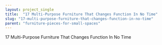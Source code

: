 ```yaml
---
layout: project_single
title:  "17 Multi-Purpose Furniture That Changes Function In No Time"
slug: "17-multi-purpose-furniture-that-changes-function-in-no-time"
parent: "furniture-pieces-for-small-spaces"
---
```

17 Multi-Purpose Furniture That Changes Function In No Time